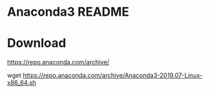 # Anaconda3 README



# Download

https://repo.anaconda.com/archive/



wget https://repo.anaconda.com/archive/Anaconda3-2019.07-Linux-x86_64.sh
